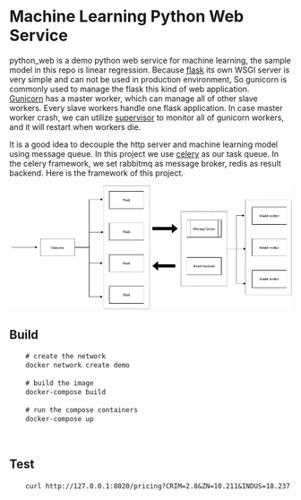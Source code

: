 # Machine Learning Python Web Service 

python_web is a demo python web service for machine learning, the sample model in this repo is linear regression. Because [flask](https://www.palletsprojects.com/p/flask/) its own WSGI server is very simple and can not be used in production environment, So gunicorn is commonly used to manage the flask this kind of web application.  
[Gunicorn](https://gunicorn.org/) has a master worker, which can manage all of other slave workers. Every slave workers handle one flask application. In case master worker crash, we can utilize [supervisor](https://github.com/Supervisor/supervisor) to monitor all of gunicorn workers, and it will restart when workers die.  


It is a good idea to decouple the http server and machine learning model using message queue. In this project we use [celery](https://github.com/celery/celery) as our task queue. In the celery framework, we set rabbitmq as message broker, redis as result backend. Here is the framework of this project.  

![framework](./img/frame.jpg)


## Build 

```shell script
    # create the network
    docker network create demo

    # build the image
    docker-compose build

    # run the compose containers
    docker-compose up

    

```

## Test
```shell script
    curl http://127.0.0.1:8020/pricing?CRIM=2.8&ZN=10.211&INDUS=18.237
```
